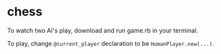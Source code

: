 # chess

To watch two AI's play, download and run game.rb in your terminal.

To play, change `@current_player` declaration to be `HumanPlayer.new(...)`.


